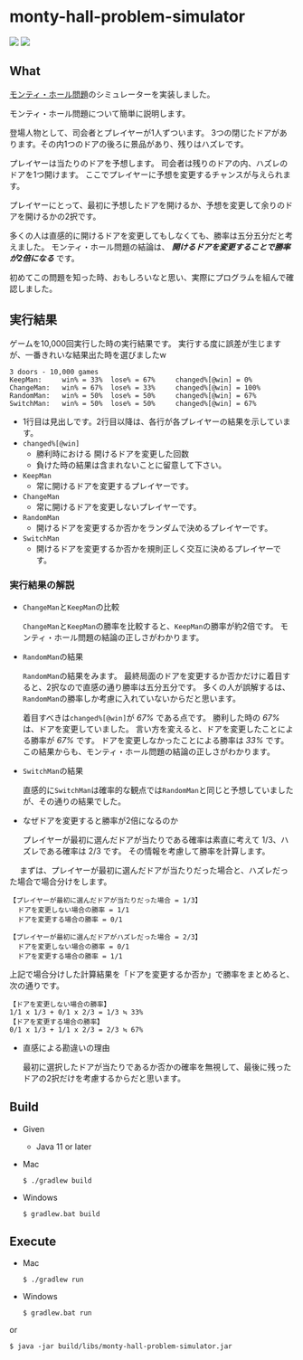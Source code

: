 # monty-hall-problem-simulator


![](https://img.shields.io/badge/Java-007396.svg?logo=Java&style=plastic)
![](https://img.shields.io/badge/Gradle-02303A.svg?logo=Gradle&style=plastic)


## What

[モンティ・ホール問題](https://ja.wikipedia.org/wiki/%E3%83%A2%E3%83%B3%E3%83%86%E3%82%A3%E3%83%BB%E3%83%9B%E3%83%BC%E3%83%AB%E5%95%8F%E9%A1%8C)のシミュレーターを実装しました。

モンティ・ホール問題について簡単に説明します。

登場人物として、司会者とプレイヤーが1人ずついます。
3つの閉じたドアがあります。その内1つのドアの後ろに景品があり、残りはハズレです。

プレイヤーは当たりのドアを予想します。
司会者は残りのドアの内、ハズレのドアを1つ開けます。
ここでプレイヤーに予想を変更するチャンスが与えられます。

プレイヤーにとって、最初に予想したドアを開けるか、予想を変更して余りのドアを開けるかの2択です。

多くの人は直感的に開けるドアを変更してもしなくても、勝率は五分五分だと考えました。
モンティ・ホール問題の結論は、 ***開けるドアを変更することで勝率が2倍になる*** です。

初めてこの問題を知った時、おもしろいなと思い、実際にプログラムを組んで確認しました。


## 実行結果

ゲームを10,000回実行した時の実行結果です。
実行する度に誤差が生じますが、一番きれいな結果出た時を選びましたw

```
3 doors - 10,000 games
KeepMan:	 win% = 33%	 lose% = 67%	 changed%[@win] = 0%
ChangeMan:	 win% = 67%	 lose% = 33%	 changed%[@win] = 100%
RandomMan:	 win% = 50%	 lose% = 50%	 changed%[@win] = 67%
SwitchMan:	 win% = 50%	 lose% = 50%	 changed%[@win] = 67%
```

* 1行目は見出しです。2行目以降は、各行が各プレイヤーの結果を示しています。
* `changed%[@win]`
   * 勝利時における 開けるドアを変更した回数
   * 負けた時の結果は含まれないことに留意して下さい。
* `KeepMan`
   * 常に開けるドアを変更するプレイヤーです。
* `ChangeMan`
   * 常に開けるドアを変更しないプレイヤーです。
* `RandomMan`
   * 開けるドアを変更するか否かをランダムで決めるプレイヤーです。
* `SwitchMan`
   * 開けるドアを変更するか否かを規則正しく交互に決めるプレイヤーです。

### 実行結果の解説
* `ChangeMan`と`KeepMan`の比較

  `ChangeMan`と`KeepMan`の勝率を比較すると、`KeepMan`の勝率が約2倍です。
モンティ・ホール問題の結論の正しさがわかります。

* `RandomMan`の結果

  `RandomMan`の結果をみます。
  最終局面のドアを変更するか否かだけに着目すると、2択なので直感の通り勝率は五分五分です。
  多くの人が誤解するは、`RandomMan`の勝率しか考慮に入れていないからだと思います。

  着目すべきは`changed%[@win]`が *67%* である点です。
  勝利した時の *67%* は、ドアを変更していました。
  言い方を変えると、ドアを変更したことによる勝率が *67%* です。
  ドアを変更しなかったことによる勝率は *33%* です。
  この結果からも、モンティ・ホール問題の結論の正しさがわかります。

* `SwitchMan`の結果

  直感的に`SwitchMan`は確率的な観点では`RandomMan`と同じと予想していましたが、その通りの結果でした。

* なぜドアを変更すると勝率が2倍になるのか

  プレイヤーが最初に選んだドアが当たりである確率は素直に考えて 1/3、ハズレである確率は 2/3 です。
  その情報を考慮して勝率を計算します。

　 まずは、プレイヤーが最初に選んだドアが当たりだった場合と、ハズレだった場合で場合分けをします。

  ```
  【プレイヤーが最初に選んだドアが当たりだった場合 = 1/3】
    ドアを変更しない場合の勝率 = 1/1
    ドアを変更する場合の勝率 = 0/1

  【プレイヤーが最初に選んだドアがハズレだった場合 = 2/3】
    ドアを変更しない場合の勝率 = 0/1
    ドアを変更する場合の勝率 = 1/1
  ```

上記で場合分けした計算結果を「ドアを変更するか否か」で勝率をまとめると、次の通りです。

  ```
  【ドアを変更しない場合の勝率】
  1/1 x 1/3 + 0/1 x 2/3 = 1/3 ≒ 33%
  【ドアを変更する場合の勝率】
  0/1 x 1/3 + 1/1 x 2/3 = 2/3 ≒ 67%
  ```

* 直感による勘違いの理由

  最初に選択したドアが当たりであるか否かの確率を無視して、最後に残ったドアの2択だけを考慮するからだと思います。


## Build
* Given
  * Java 11 or later

* Mac

  ```
  $ ./gradlew build
  ```

* Windows

  ```
  $ gradlew.bat build
  ```


## Execute

* Mac

  ```
  $ ./gradlew run
  ```

* Windows

  ```
  $ gradlew.bat run
  ```

or

```
$ java -jar build/libs/monty-hall-problem-simulator.jar
```
